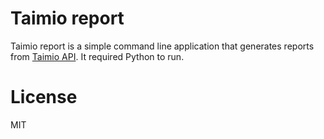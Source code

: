 # Taimio report

Taimio report is a simple command line application that generates reports from
[Taimio API](https://github.com/siiptuo/taimio-api). It required Python to run.

# License

MIT
